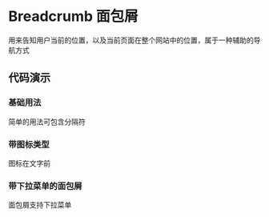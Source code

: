 # Breadcrumb 面包屑

用来告知用户当前的位置，以及当前页面在整个网站中的位置，属于一种辅助的导航方式

## 代码演示

### 基础用法

简单的用法可包含分隔符

<code src='./site/baseBreadcrumb.tsx'></code>

### 带图标类型

图标在文字前

<code src='./site/iconBreadcrumb.tsx'></code>

### 带下拉菜单的面包屑

面包屑支持下拉菜单

<code src='./site/dropdownBreadcrumb.tsx'></code>
